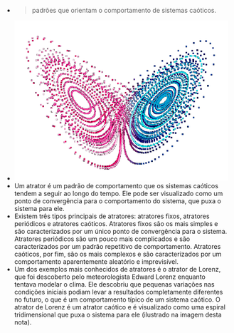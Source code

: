 ---
---

- > padrões que orientam o comportamento de sistemas caóticos.
- ![output-onlinegiftools.gif](../assets/output-onlinegiftools_1672065515935_0.gif)
- Um atrator é um padrão de comportamento que os sistemas caóticos tendem a seguir ao longo do tempo. Ele pode ser visualizado como um ponto de convergência para o comportamento do sistema, que puxa o sistema para ele.
- Existem três tipos principais de atratores: atratores fixos, atratores periódicos e atratores caóticos. Atratores fixos são os mais simples e são caracterizados por um único ponto de convergência para o sistema. Atratores periódicos são um pouco mais complicados e são caracterizados por um padrão repetitivo de comportamento. Atratores caóticos, por fim, são os mais complexos e são caracterizados por um comportamento aparentemente aleatório e imprevisível.
- Um dos exemplos mais conhecidos de atratores é o atrator de Lorenz, que foi descoberto pelo meteorologista Edward Lorenz enquanto tentava modelar o clima. Ele descobriu que pequenas variações nas condições iniciais podiam levar a resultados completamente diferentes no futuro, o que é um comportamento típico de um sistema caótico. O atrator de Lorenz é um atrator caótico e é visualizado como uma espiral tridimensional que puxa o sistema para ele (ilustrado na imagem desta nota).